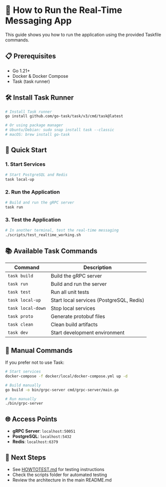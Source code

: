 # 🚀 **How to Run the Real-Time Messaging App**

This guide shows you how to run the application using the provided Taskfile commands.

## 📋 **Prerequisites**

- Go 1.21+
- Docker & Docker Compose
- Task (task runner)

## 🛠 **Install Task Runner**

```bash
# Install Task runner
go install github.com/go-task/task/v3/cmd/task@latest

# Or using package manager
# Ubuntu/Debian: sudo snap install task --classic
# macOS: brew install go-task
```

## 🚀 **Quick Start**

### **1. Start Services**
```bash
# Start PostgreSQL and Redis
task local-up
```

### **2. Run the Application**
```bash
# Build and run the gRPC server
task run
```

### **3. Test the Application**
```bash
# In another terminal, test the real-time messaging
./scripts/test_realtime_working.sh
```

## 📚 **Available Task Commands**

| Command | Description |
|---------|-------------|
| `task build` | Build the gRPC server |
| `task run` | Build and run the server |
| `task test` | Run all unit tests |
| `task local-up` | Start local services (PostgreSQL, Redis) |
| `task local-down` | Stop local services |
| `task proto` | Generate protobuf files |
| `task clean` | Clean build artifacts |
| `task dev` | Start development environment |

## 🔧 **Manual Commands**

If you prefer not to use Task:

```bash
# Start services
docker-compose -f docker/local/docker-compose.yml up -d

# Build manually
go build -o bin/grpc-server cmd/grpc-server/main.go

# Run manually
./bin/grpc-server
```

## 🌐 **Access Points**

- **gRPC Server**: `localhost:50051`
- **PostgreSQL**: `localhost:5432`
- **Redis**: `localhost:6379`

## 📖 **Next Steps**

- See [HOWTOTEST.md](./HOWTOTEST.md) for testing instructions
- Check the scripts folder for automated testing
- Review the architecture in the main README.md 